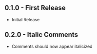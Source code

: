 ## 0.1.0 - First Release
* Initial Release

## 0.2.0 - Italic Comments
* Comments should now appear italicized
